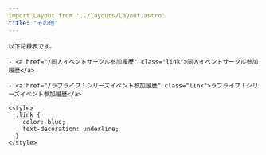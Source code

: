 ```yaml
---
import Layout from '../layouts/Layout.astro'
title: "その他"
---
```

<Layout>
  <main class="page-content">

    以下記録表です。

    - <a href="/同人イベントサークル参加履歴" class="link">同人イベントサークル参加履歴</a>

    - <a href="/ラブライブ！シリーズイベント参加履歴" class="link">ラブライブ！シリーズイベント参加履歴</a>

    <style>
      .link {
        color: blue;
        text-decoration: underline;
      }
    </style>

  </main>
</Layout>